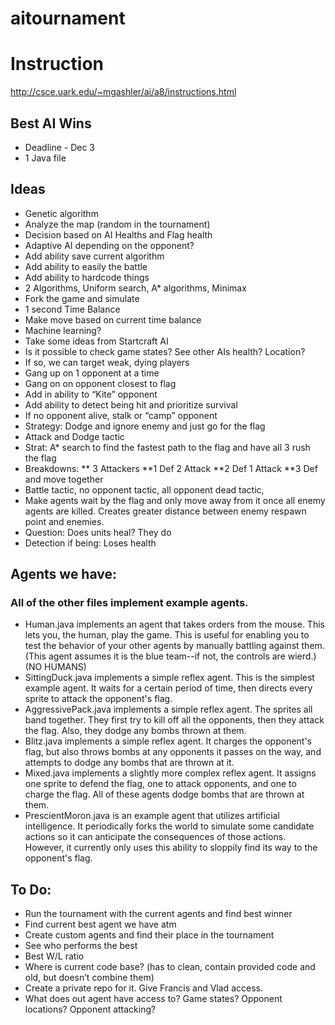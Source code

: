 # aitournament

# Instruction

http://csce.uark.edu/~mgashler/ai/a8/instructions.html

## Best AI Wins

* Deadline - Dec 3
* 1 Java file

## Ideas
* Genetic algorithm 
* Analyze the map (random in the tournament)
* Decision based on AI Healths and Flag health
* Adaptive AI depending on the opponent?
* Add ability save current algorithm
* Add ability to easily the battle
* Add ability to hardcode things
* 2 Algorithms, Uniform search, A* algorithms, Minimax
* Fork the game and simulate
* 1 second Time Balance
* Make move based on current time balance
* Machine learning?
* Take some ideas from Startcraft AI
* Is it possible to check game states? See other AIs health? Location?
* If so, we can target weak, dying players
* Gang up on 1 opponent at a time
* Gang on on opponent closest to flag
* Add in ability to “Kite” opponent
* Add ability to detect being hit and prioritize survival
* If no opponent alive, stalk or “camp” opponent
* Strategy: Dodge and ignore enemy and just go for the flag
* Attack and Dodge tactic
* Strat: A* search to find the fastest path to the flag and have all 3 rush the flag
* Breakdowns:
** 3 Attackers
**1 Def 2 Attack
**2 Def 1 Attack
**3 Def and move together
* Battle tactic, no opponent tactic, all opponent dead tactic,  
* Make agents wait by the flag and only move away from it once all enemy agents are killed. Creates greater distance between enemy respawn point and enemies. 
* Question: Does units heal? They do
* Detection if being: Loses health

## Agents we have:

### All of the other files implement example agents.

* Human.java implements an agent that takes orders from the mouse. This lets you, the human, play the game. This is useful for enabling you to test the behavior of your other agents by manually battling against them. (This agent assumes it is the blue team--if not, the controls are wierd.) (NO HUMANS)
* SittingDuck.java implements a simple reflex agent. This is the simplest example agent. It waits for a certain period of time, then directs every sprite to attack the opponent's flag.
* AggressivePack.java implements a simple reflex agent. The sprites all band together. They first try to kill off all the opponents, then they attack the flag. Also, they dodge any bombs thrown at them.
* Blitz.java implements a simple reflex agent. It charges the opponent's flag, but also throws bombs at any opponents it passes on the way, and attempts to dodge any bombs that are thrown at it.
* Mixed.java implements a slightly more complex reflex agent. It assigns one sprite to defend the flag, one to attack opponents, and one to charge the flag. All of these agents dodge bombs that are thrown at them.
* PrescientMoron.java is an example agent that utilizes artificial intelligence. It periodically forks the world to simulate some candidate actions so it can anticipate the consequences of those actions. However, it currently only uses this ability to sloppily find its way to the opponent's flag.


## To Do:
* Run the tournament with the current agents and find best winner
* Find current best agent we have atm
* Create custom agents and find their place in the tournament
* See who performs the best
* Best W/L ratio
* Where is current code base? (has to clean, contain provided code and old, but doesn’t combine them)
* Create a private repo for it. Give Francis and Vlad access.
* What does out agent have access to? Game states? Opponent locations? Opponent attacking?

